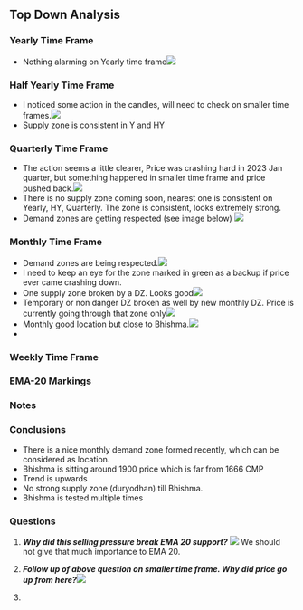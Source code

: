 ## Top Down Analysis

### Yearly Time Frame

- Nothing alarming on Yearly time frame![](_attachments/10164288257a34569c2bb149373742e3.png)

### Half Yearly Time Frame

- I noticed some action in the candles, will need to check on smaller time frames.![](_attachments/48e6222b413b9c5fa42c294521a2e497.png)
- Supply zone is consistent in Y and HY

### Quarterly Time Frame

- The action seems a little clearer, Price was crashing hard in 2023 Jan quarter, but something happened in smaller time frame and price pushed back.![](_attachments/79e85ebba997caf3a9e8b128164def80.png)
- There is no supply zone coming soon, nearest one is consistent on Yearly, HY, Quarterly. The zone is consistent, looks extremely strong.
- Demand zones are getting respected (see image below)  ![](_attachments/06ff3f00d5bde7cfb175ecafc1f5c4a9.png) 

### Monthly Time Frame

- Demand zones are being respected.![](_attachments/b569b36e77bd0b20c8baf25d8be68e8a.png)
- I need to keep an eye for the zone marked in green as a backup if price ever came crashing down.
- One supply zone broken by a DZ. Looks good![](_attachments/354232512958c81eec2849cb80d56144.png)
- Temporary or non danger DZ broken as well by new monthly DZ. Price is currently going through that zone only![](_attachments/11540ac444061c253a632b6c5106185b.png)
- Monthly good location but close to Bhishma.![](_attachments/eef1e3173a853cee44807e82fca9f652.png)
- 
### Weekly Time Frame

### EMA-20 Markings

### Notes
### Conclusions
- There is a nice monthly demand zone formed recently, which can be considered as location.
- Bhishma is sitting around 1900 price which is far from 1666 CMP
- Trend is upwards
- No strong supply zone (duryodhan) till Bhishma.
- Bhishma is tested multiple times

### Questions
1. ***Why did this selling pressure break EMA 20 support?***   ![](_attachments/0093f7be09f4da2a6593fa2fad4db2f6.png)
   We should not give that much importance to EMA 20.

2. ***Follow up of above question on smaller time frame. Why did price go up from here?***![](_attachments/329c4f5d10e68779480bc050e49df0a6.png)
   
3. 

